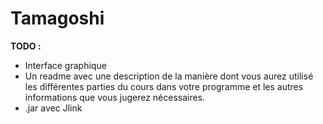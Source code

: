 # Tamagoshi

**TODO :**
- Interface graphique
- Un readme avec une description de la manière dont vous aurez utilisé les différentes parties du cours dans votre programme et les autres informations que vous jugerez nécessaires.
- .jar avec Jlink
